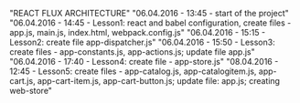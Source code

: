 "REACT FLUX ARCHITECTURE" 
"06.04.2016 - 13:45 - start of the project" 
"06.04.2016 - 14:45 - Lesson1: react and babel configuration, create files - app.js, main.js, index.html, webpack.config.js" 
"06.04.2016 - 15:15 - Lesson2: create file app-dispatcher.js" 
"06.04.2016 - 15:50 - Lesson3: create files - app-constants.js, app-actions.js; update file app.js" 
"06.04.2016 - 17:40 - Lesson4: create file - app-store.js" 
"08.04.2016 - 12:45 - Lesson5: create files - app-catalog.js, app-catalogitem.js, app-cart.js, app-cart-item.js, app-cart-button.js; update file: app.js; creating web-store" 

